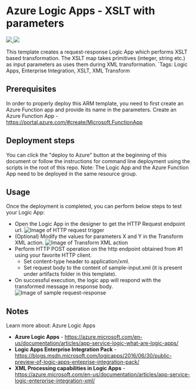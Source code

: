 # Azure Logic Apps - XSLT with parameters

<a href="https://portal.azure.com/#create/Microsoft.Template/uri/https%3A%2F%2Fraw.githubusercontent.com%2FAzure%2Fazure-quickstart-templates%2Fmaster%2F201-logic-app-xslt-with-parameters%2Fazuredeploy.json" target="_blank">
    <img src="http://azuredeploy.net/deploybutton.png"/>
</a>
<a href="http://armviz.io/#/?load=https%3A%2F%2Fraw.githubusercontent.com%2FAzure%2Fazure-quickstart-templates%2Fmaster%2F201-logic-app-with-parameters%2Fazuredeploy.json" target="_blank">
    <img src="http://armviz.io/visualizebutton.png"/>
</a>

This template creates a request-response Logic App which performs XSLT based transformation. The XSLT map takes primitives (integer, string etc.) as input parameters as uses them during XML transformation.
`Tags: Logic Apps, Enterprise Integration, XSLT, XML Transform

## Prerequisites ##

In order to properly deploy this ARM template, you need to first create an Azure Function app and provide its name in the parameters.
Create an Azure Function App - https://portal.azure.com/#create/Microsoft.FunctionApp

## Deployment steps

You can click the "deploy to Azure" button at the beginning of this document or follow the instructions for command line deployment using the scripts in the root of this repo.
Note: The Logic App and the Azure Function App need to be deployed in the same resource group.

## Usage

Once the deployment is completed, you can perform below steps to test your Logic App:
- Open the Logic App in the designer to get the HTTP Request endpoint url.
![Image of HTTP request trigger](https://raw.githubusercontent.com/Azure/azure-quickstart-templates/master/201-logic-app-xslt-with-parameters/images/http-request-trigger.png "HTTP request trigger")
- (Optional) Modify the values for parameters X and Y in the Transform XML action.
![Image of Transform XML action](https://raw.githubusercontent.com/Azure/azure-quickstart-templates/master/201-logic-app-xslt-with-parameters/images/transform-xml-action.png "Transform XML action")
- Perform HTTP POST operation on the http endpoint obtained from #1 using your favorite HTTP client.
    - Set content-type header to application/xml.
    - Set request body to the content of sample-input.xml (it is present under artifacts folder in this template).
- On successful execution, the logic app will respond with the transformed message in response body.
![Image of sample request-response](https://raw.githubusercontent.com/Azure/azure-quickstart-templates/master/201-logic-app-xslt-with-parameters/images/request-response.png "Sample request-response")

## Notes

Learn more about: Azure Logic Apps
* **Azure Logic Apps** - https://azure.microsoft.com/en-us/documentation/articles/app-service-logic-what-are-logic-apps/
* **Logic Apps Enterprise Integration Pack** - https://blogs.msdn.microsoft.com/logicapps/2016/06/30/public-preview-of-logic-apps-enteprise-integration-pack/
* **XML Processing capabilities in Logic Apps** - https://azure.microsoft.com/en-us/documentation/articles/app-service-logic-enterprise-integration-xml/
